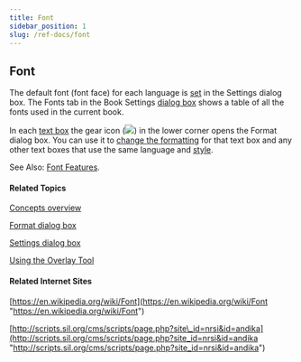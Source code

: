```yaml
---
title: Font
sidebar_position: 1
slug: /ref-docs/font
---
```


## Font

The default font (font face) for each language is [set](../Tasks/Basic_tasks/Select_front_matter_or_back_matter_from_a_pack.md) in the Settings dialog box. The Fonts tab in the Book Settings [dialog box](../User_Interface/Dialog_boxes/Book_Settings_dialog_box.md) shows a table of all the fonts used in the current book.

In each [text box](Text_Box.md) the gear icon (![](/ref-docs-assets/images/Tasks/Edit_tasks/TextBoxPropertiesStar.png)) in the lower corner opens the Format dialog box. You can use it to [change the formatting](../Tasks/Basic_tasks/Formatting_text/Formatting_Text_overview.md) for that text box and any other text boxes that use the same language and [style](Styles.md).

See Also: [Font Features](../Tasks/Advanced_tasks/Font_features.md).

#### Related Topics

[Concepts overview](Concepts_overview.md)

[Format dialog box](../User_Interface/Dialog_boxes/Format_dialog_box.md)

[Settings dialog box](../User_Interface/Dialog_boxes/Settings_dialog_box.md)

[Using the Overlay Tool](../Tasks/Edit_tasks/Overlay_Tool/Using_the_Overlay_Tool.md)

#### Related Internet Sites

[https://en.wikipedia.org/wiki/Font](https://en.wikipedia.org/wiki/Font "https://en.wikipedia.org/wiki/Font")

[http://scripts.sil.org/cms/scripts/page.php?site\_id=nrsi&id=andika](http://scripts.sil.org/cms/scripts/page.php?site_id=nrsi&id=andika "http://scripts.sil.org/cms/scripts/page.php?site_id=nrsi&id=andika")